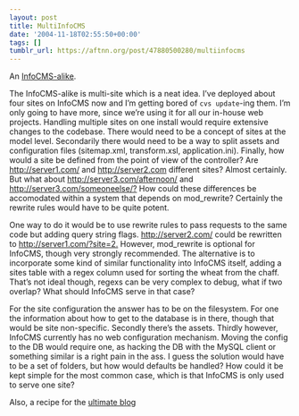 ```yaml
---
layout: post
title: MultiInfoCMS
date: '2004-11-18T02:55:50+00:00'
tags: []
tumblr_url: https://aftnn.org/post/47880500280/multiinfocms
---
```

<p>An <a href="http://www.hut.fi/u/hsivonen/cms/te.html">InfoCMS-alike</a>.</p>

<p>The InfoCMS-alike is multi-site which is a neat idea. I&rsquo;ve deployed about four sites on InfoCMS now and I&rsquo;m getting bored of <code>cvs update</code>-ing them. I&rsquo;m only going to have more, since we&rsquo;re using it for all our in-house web projects. Handling multiple sites on one install would require extensive changes to the codebase. There would need to be a concept of sites at the model level. Secondarily there would need to be a way to split assets and configuration files (sitemap.xml, transform.xsl, application.ini). Finally, how would a site be defined from the point of view of the controller? Are <a href="http://server1.com/">http://server1.com/</a> and <a href="http://server2.com">http://server2.com</a> different sites? Almost certainly. But what about <a href="http://server3.com/afternoon/">http://server3.com/afternoon/</a> and <a href="http://server3.com/someoneelse/?">http://server3.com/someoneelse/?</a> How could these differences be accomodated within a system that depends on mod_rewrite? Certainly the rewrite rules would have to be quite potent.</p>
<p>One way to do it would be to use rewrite rules to pass requests to the same code but adding query string flags. <a href="http://server2.com/">http://server2.com/</a> could be rewritten to <a href="http://server1.com/?site=2.">http://server1.com/?site=2.</a> However, mod_rewrite is optional for InfoCMS, though very strongly recommended. The alternative is to incorporate some kind of similar functionality into InfoCMS itself, adding a sites table with a regex column used for sorting the wheat from the chaff. That&rsquo;s not ideal though, regexs can be very complex to debug, what if two overlap? What should InfoCMS serve in that case?</p>

<p>For the site configuration the answer has to be on the filesystem. For one the information about how to get to the database is in there, though that would be site non-specific. Secondly there&rsquo;s the assets. Thirdly however, InfoCMS currently has no web configuration mechanism. Moving the config to the DB would require one, as hacking the DB with the MySQL client or something similar is a right pain in the ass. I guess the solution would have to be a set of folders, but how would defaults be handled? How could it be kept simple for the most common case, which is that InfoCMS is only used to serve one site?</p>

<p>Also, a recipe for the <a href="http://www.hut.fi/u/hsivonen/blog-server.html">ultimate blog</a></p>

